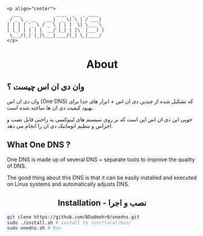 
``` ascii
<p align="center">
  ___             ____  _   _ ____  
 / _ \ _ __   ___|  _ \| \ | / ___| 
| | | | '_ \ / _ \ | | |  \| \___ \ 
| |_| | | | |  __/ |_| | |\  |___) |
 \___/|_| |_|\___|____/|_| \_|____/
</p>
```

<div align="center">
  <h1>About</h1>
</div>


## وان دی ان اس چیست ؟

وان دی ان اس (One DNS) که تشکیل شده از چندین دی ان اس + ابزار های جدا برای بهبود کیفیت دی ان ها ساخته شده است.

خوبی این دی ان اس این است که بر روی سیستم های لینوکسی به راحتی قابل نصب و اجراس و تنظیم اتوماتیک دی ان را انجام می دهد.
## What One DNS ?
One DNS is made up of several DNS + separate tools to improve the quality of DNS.

The good thing about this DNS is that it can be easily installed and executed on Linux systems and automatically adjusts DNS.

<div align="center">
  <h2>Installation - نصب و اجرا</h2>
</div>

```bash
git clone https://github.com/BDadmehr0/onedns.git
sudo ./install.sh # install to /usr/local/bin/
sudo onedns.sh # Run
```

